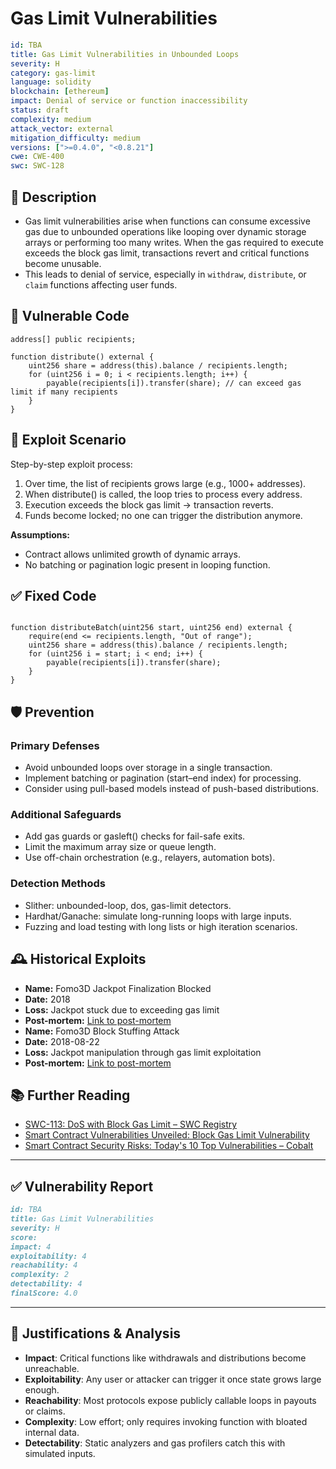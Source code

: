 # Gas Limit Vulnerabilities

```YAML
id: TBA
title: Gas Limit Vulnerabilities in Unbounded Loops 
severity: H
category: gas-limit
language: solidity
blockchain: [ethereum]
impact: Denial of service or function inaccessibility
status: draft
complexity: medium
attack_vector: external
mitigation_difficulty: medium
versions: [">=0.4.0", "<0.8.21"]
cwe: CWE-400
swc: SWC-128
```

## 📝 Description

- Gas limit vulnerabilities arise when functions can consume excessive gas due to unbounded operations like looping over dynamic storage arrays or performing too many writes. When the gas required to execute exceeds the block gas limit, transactions revert and critical functions become unusable. 
- This leads to denial of service, especially in `withdraw`, `distribute`, or `claim` functions affecting user funds.

## 🚨 Vulnerable Code

```solidity
address[] public recipients;

function distribute() external {
    uint256 share = address(this).balance / recipients.length;
    for (uint256 i = 0; i < recipients.length; i++) {
        payable(recipients[i]).transfer(share); // can exceed gas limit if many recipients
    }
}
```

## 🧪 Exploit Scenario

Step-by-step exploit process:

1. Over time, the list of recipients grows large (e.g., 1000+ addresses).
2. When distribute() is called, the loop tries to process every address.
3. Execution exceeds the block gas limit → transaction reverts.
4. Funds become locked; no one can trigger the distribution anymore.

**Assumptions:**

- Contract allows unlimited growth of dynamic arrays.
- No batching or pagination logic present in looping function.

## ✅ Fixed Code

```solidity

function distributeBatch(uint256 start, uint256 end) external {
    require(end <= recipients.length, "Out of range");
    uint256 share = address(this).balance / recipients.length;
    for (uint256 i = start; i < end; i++) {
        payable(recipients[i]).transfer(share);
    }
}

```

## 🛡️ Prevention

### Primary Defenses

- Avoid unbounded loops over storage in a single transaction.
- Implement batching or pagination (start–end index) for processing.
- Consider using pull-based models instead of push-based distributions.

### Additional Safeguards

- Add gas guards or gasleft() checks for fail-safe exits.
- Limit the maximum array size or queue length.
- Use off-chain orchestration (e.g., relayers, automation bots).

### Detection Methods

- Slither: unbounded-loop, dos, gas-limit detectors.
- Hardhat/Ganache: simulate long-running loops with large inputs.
- Fuzzing and load testing with long lists or high iteration scenarios.

## 🕰️ Historical Exploits

- **Name:** Fomo3D Jackpot Finalization Blocked 
- **Date:** 2018 
- **Loss:** Jackpot stuck due to exceeding gas limit 
- **Post-mortem:** [Link to post-mortem](https://www.reddit.com/r/ethtrader/comments/94y5ry/fomo3d_gas_limit_bug/)
- **Name:** Fomo3D Block Stuffing Attack 
- **Date:** 2018-08-22 
- **Loss:** Jackpot manipulation through gas limit exploitation 
- **Post-mortem:** [Link to post-mortem](https://medium.com/@0xkaden/the-encyclopedia-of-smart-contract-attacks-vulnerabilities-dfc1129fdaac) 

## 📚 Further Reading

- [SWC-113: DoS with Block Gas Limit – SWC Registry](https://swcregistry.io/docs/SWC-113/) 
- [Smart Contract Vulnerabilities Unveiled: Block Gas Limit Vulnerability](https://medium.com/coinmonks/smart-contract-vulnerabilities-unveiled-block-gas-limit-vulnerability-6499fd5c579b) 
- [Smart Contract Security Risks: Today's 10 Top Vulnerabilities – Cobalt](https://www.cobalt.io/blog/smart-contract-security-risks) 

---
## ✅ Vulnerability Report 

```markdown
id: TBA
title: Gas Limit Vulnerabilities 
severity: H
score:
impact: 4         
exploitability: 4 
reachability: 4   
complexity: 2     
detectability: 4  
finalScore: 4.0
```

---

## 📄 Justifications & Analysis

- **Impact**: Critical functions like withdrawals and distributions become unreachable.
- **Exploitability**: Any user or attacker can trigger it once state grows large enough.
- **Reachability**: Most protocols expose publicly callable loops in payouts or claims.
- **Complexity**: Low effort; only requires invoking function with bloated internal data.
- **Detectability**: Static analyzers and gas profilers catch this with simulated inputs.
